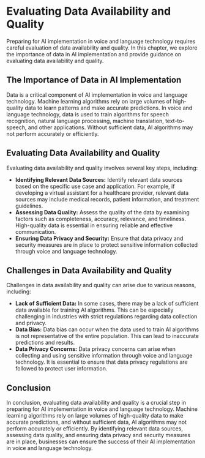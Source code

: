 Evaluating Data Availability and Quality
=====================================================================================================================

Preparing for AI implementation in voice and language technology requires careful evaluation of data availability and quality. In this chapter, we explore the importance of data in AI implementation and provide guidance on evaluating data availability and quality.

The Importance of Data in AI Implementation
-------------------------------------------

Data is a critical component of AI implementation in voice and language technology. Machine learning algorithms rely on large volumes of high-quality data to learn patterns and make accurate predictions. In voice and language technology, data is used to train algorithms for speech recognition, natural language processing, machine translation, text-to-speech, and other applications. Without sufficient data, AI algorithms may not perform accurately or efficiently.

Evaluating Data Availability and Quality
----------------------------------------

Evaluating data availability and quality involves several key steps, including:

* **Identifying Relevant Data Sources:** Identify relevant data sources based on the specific use case and application. For example, if developing a virtual assistant for a healthcare provider, relevant data sources may include medical records, patient information, and treatment guidelines.
* **Assessing Data Quality:** Assess the quality of the data by examining factors such as completeness, accuracy, relevance, and timeliness. High-quality data is essential in ensuring reliable and effective communication.
* **Ensuring Data Privacy and Security:** Ensure that data privacy and security measures are in place to protect sensitive information collected through voice and language technology.

Challenges in Data Availability and Quality
-------------------------------------------

Challenges in data availability and quality can arise due to various reasons, including:

* **Lack of Sufficient Data:** In some cases, there may be a lack of sufficient data available for training AI algorithms. This can be especially challenging in industries with strict regulations regarding data collection and privacy.
* **Data Bias:** Data bias can occur when the data used to train AI algorithms is not representative of the entire population. This can lead to inaccurate predictions and results.
* **Data Privacy Concerns:** Data privacy concerns can arise when collecting and using sensitive information through voice and language technology. It is essential to ensure that data privacy regulations are followed to protect user information.

Conclusion
----------

In conclusion, evaluating data availability and quality is a crucial step in preparing for AI implementation in voice and language technology. Machine learning algorithms rely on large volumes of high-quality data to make accurate predictions, and without sufficient data, AI algorithms may not perform accurately or efficiently. By identifying relevant data sources, assessing data quality, and ensuring data privacy and security measures are in place, businesses can ensure the success of their AI implementation in voice and language technology.
